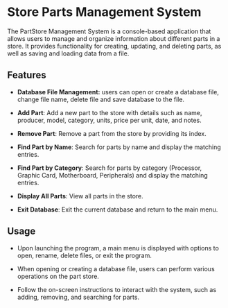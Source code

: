Store Parts Management System
===========================

The PartStore Management System is a console-based application that allows users to manage and organize information about
different parts in a store. It provides functionality for creating, updating, and deleting parts, as well as saving
and loading data from a file.

Features
--------

*   **Database File Management:** users can open or create a database file, change file name, delete file and save database to the file.

*   **Add Part**: Add a new part to the store with details such as name, producer, model, category, units, price per 
unit, date, and notes.

*   **Remove Part**: Remove a part from the store by providing its index.

*   **Find Part by Name**: Search for parts by name and display the matching entries.

*   **Find Part by Category**: Search for parts by category (Processor, Graphic Card, Motherboard, Peripherals) and 
display the matching entries.

*   **Display All Parts**: View all parts in the store.

*   **Exit Database**: Exit the current database and return to the main menu.


Usage
-----

*   Upon launching the program, a main menu is displayed with options to open, rename, delete files, or exit the program.

*   When opening or creating a database file, users can perform various operations on the part store.

*   Follow the on-screen instructions to interact with the system, such as adding, removing, and searching for parts.

